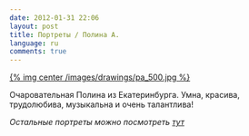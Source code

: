 ```yaml
---
date: 2012-01-31 22:06
layout: post
title: Портреты / Полина А.
language: ru
comments: true
---
```


[{% img center /images/drawings/pa_500.jpg %}](/images/drawings/pa.jpg)

Очаровательная Полина из Екатеринбурга. Умна, красива, трудолюбива, музыкальна
и очень талантлива!

*Остальные портреты можно посмотреть [тут](/ru/drawings)*
